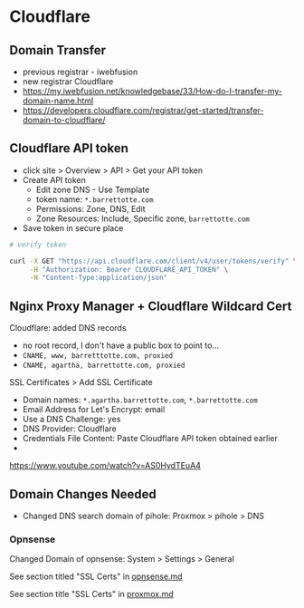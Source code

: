 # Cloudflare

## Domain Transfer

- previous registrar - iwebfusion
- new registrar Cloudflare
- https://my.iwebfusion.net/knowledgebase/33/How-do-I-transfer-my-domain-name.html
- https://developers.cloudflare.com/registrar/get-started/transfer-domain-to-cloudflare/

## Cloudflare API token

- click site > Overview > API > Get your API token
- Create API token
  - Edit zone DNS - Use Template
  - token name: `*.barrettotte.com`
  - Permissions: Zone, DNS, Edit
  - Zone Resources: Include, Specific zone, `barrettotte.com`
- Save token in secure place

```sh
# verify token

curl -X GET "https://api.cloudflare.com/client/v4/user/tokens/verify" \
     -H "Authorization: Bearer CLOUDFLARE_API_TOKEN" \
     -H "Content-Type:application/json"
```

## Nginx Proxy Manager + Cloudflare Wildcard Cert

Cloudflare: added DNS records

- no root record, I don't have a public box to point to...
- `CNAME, www, barretttotte.com, proxied`
- `CNAME, agartha, barrettotte.com, proxied`

SSL Certificates > Add SSL Certificate
- Domain names: `*.agartha.barrettotte.com`, `*.barrettotte.com`
- Email Address for Let's Encrypt: email
- Use a DNS Challenge: yes
- DNS Provider: Cloudflare
- Credentials File Content: Paste Cloudflare API token obtained earlier
- 

https://www.youtube.com/watch?v=AS0HydTEuA4


## Domain Changes Needed

- Changed DNS search domain of pihole: Proxmox > pihole > DNS

### Opnsense

Changed Domain of opnsense: System > Settings > General

See section titled "SSL Certs" in [opnsense.md](opnsense.md)

See section title "SSL Certs" in [proxmox.md](proxmox.md)
